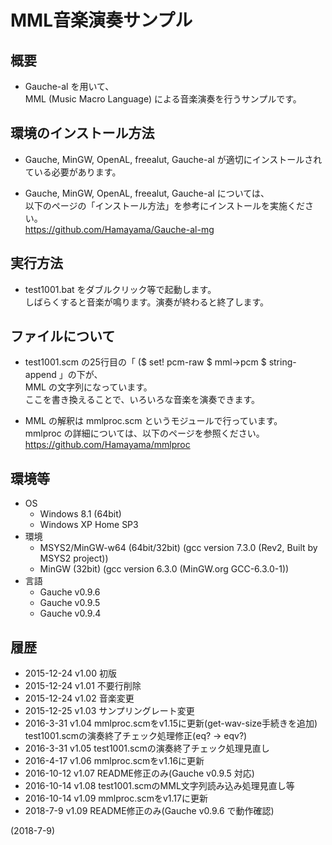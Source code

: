 # MML音楽演奏サンプル

## 概要
- Gauche-al を用いて、  
  MML (Music Macro Language) による音楽演奏を行うサンプルです。


## 環境のインストール方法
- Gauche, MinGW, OpenAL, freealut, Gauche-al が適切にインストールされている必要があります。

- Gauche, MinGW, OpenAL, freealut, Gauche-al については、  
  以下のページの「インストール方法」を参考にインストールを実施ください。  
  https://github.com/Hamayama/Gauche-al-mg


## 実行方法
- test1001.bat をダブルクリック等で起動します。  
  しばらくすると音楽が鳴ります。演奏が終わると終了します。


## ファイルについて
- test1001.scm の25行目の「 ($ set! pcm-raw $ mml->pcm $ string-append 」の下が、  
  MML の文字列になっています。  
  ここを書き換えることで、いろいろな音楽を演奏できます。

- MML の解釈は mmlproc.scm というモジュールで行っています。  
  mmlproc の詳細については、以下のページを参照ください。  
  https://github.com/Hamayama/mmlproc


## 環境等
- OS
  - Windows 8.1 (64bit)
  - Windows XP Home SP3
- 環境
  - MSYS2/MinGW-w64 (64bit/32bit) (gcc version 7.3.0 (Rev2, Built by MSYS2 project))
  - MinGW (32bit) (gcc version 6.3.0 (MinGW.org GCC-6.3.0-1))
- 言語
  - Gauche v0.9.6
  - Gauche v0.9.5
  - Gauche v0.9.4

## 履歴
- 2015-12-24 v1.00 初版
- 2015-12-24 v1.01 不要行削除
- 2015-12-24 v1.02 音楽変更
- 2015-12-25 v1.03 サンプリングレート変更
- 2016-3-31  v1.04 mmlproc.scmをv1.15に更新(get-wav-size手続きを追加)  
  test1001.scmの演奏終了チェック処理修正(eq? → eqv?)
- 2016-3-31  v1.05 test1001.scmの演奏終了チェック処理見直し
- 2016-4-17  v1.06 mmlproc.scmをv1.16に更新
- 2016-10-12 v1.07 README修正のみ(Gauche v0.9.5 対応)
- 2016-10-14 v1.08 test1001.scmのMML文字列読み込み処理見直し等
- 2016-10-14 v1.09 mmlproc.scmをv1.17に更新
- 2018-7-9   v1.09 README修正のみ(Gauche v0.9.6 で動作確認)


(2018-7-9)
